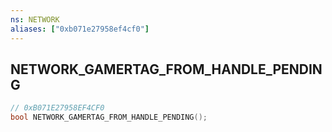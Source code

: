 ```yaml
---
ns: NETWORK
aliases: ["0xb071e27958ef4cf0"]
---
```

## NETWORK_GAMERTAG_FROM_HANDLE_PENDING

```c
// 0xB071E27958EF4CF0
bool NETWORK_GAMERTAG_FROM_HANDLE_PENDING();
```
